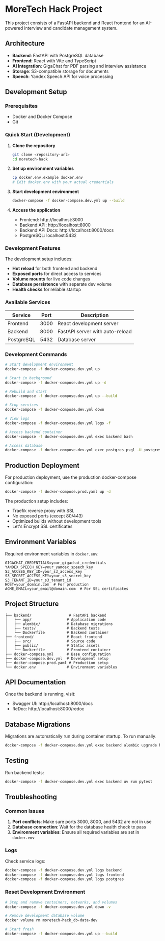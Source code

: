 # MoreTech Hack Project

This project consists of a FastAPI backend and React frontend for an AI-powered interview and candidate management system.

## Architecture

- **Backend**: FastAPI with PostgreSQL database
- **Frontend**: React with Vite and TypeScript
- **AI Integration**: GigaChat for PDF parsing and interview assistance
- **Storage**: S3-compatible storage for documents
- **Speech**: Yandex Speech API for voice processing

## Development Setup

### Prerequisites

- Docker and Docker Compose
- Git

### Quick Start (Development)

1. **Clone the repository**
   ```bash
   git clone <repository-url>
   cd moretech-hack
   ```

2. **Set up environment variables**
   ```bash
   cp docker.env.example docker.env
   # Edit docker.env with your actual credentials
   ```

3. **Start development environment**
   ```bash
   docker-compose -f docker-compose.dev.yml up --build
   ```

4. **Access the application**
   - Frontend: http://localhost:3000
   - Backend API: http://localhost:8000
   - Backend API Docs: http://localhost:8000/docs
   - PostgreSQL: localhost:5432

### Development Features

The development setup includes:
- **Hot reload** for both frontend and backend
- **Exposed ports** for direct access to services
- **Volume mounts** for live code changes
- **Database persistence** with separate dev volume
- **Health checks** for reliable startup

### Available Services

| Service | Port | Description |
|---------|------|-------------|
| Frontend | 3000 | React development server |
| Backend | 8000 | FastAPI server with auto-reload |
| PostgreSQL | 5432 | Database server |

### Development Commands

```bash
# Start development environment
docker-compose -f docker-compose.dev.yml up

# Start in background
docker-compose -f docker-compose.dev.yml up -d

# Rebuild and start
docker-compose -f docker-compose.dev.yml up --build

# Stop services
docker-compose -f docker-compose.dev.yml down

# View logs
docker-compose -f docker-compose.dev.yml logs -f

# Access backend container
docker-compose -f docker-compose.dev.yml exec backend bash

# Access database
docker-compose -f docker-compose.dev.yml exec postgres psql -U postgres -d postgres
```

## Production Deployment

For production deployment, use the production docker-compose configuration:

```bash
docker-compose -f docker-compose.prod.yaml up -d
```

The production setup includes:
- Traefik reverse proxy with SSL
- No exposed ports (except 80/443)
- Optimized builds without development tools
- Let's Encrypt SSL certificates

## Environment Variables

Required environment variables in `docker.env`:

```env
GIGACHAT_CREDENTIALS=your_gigachat_credentials
YANDEX_SPEECH_KEY=your_yandex_speech_key
S3_ACCESS_KEY_ID=your_s3_access_key
S3_SECRET_ACCESS_KEY=your_s3_secret_key
S3_TENANT_ID=your_s3_tenant_id
HOST=your_domain.com  # For production
ACME_EMAIL=your_email@domain.com  # For SSL certificates
```

## Project Structure

```
├── backend/                 # FastAPI backend
│   ├── app/                # Application code
│   ├── alembic/            # Database migrations
│   ├── tests/              # Backend tests
│   └── Dockerfile          # Backend container
├── frontend/               # React frontend
│   ├── src/                # Source code
│   ├── public/             # Static assets
│   └── Dockerfile          # Frontend container
├── docker-compose.yml      # Base configuration
├── docker-compose.dev.yml  # Development setup
├── docker-compose.prod.yaml # Production setup
└── docker.env              # Environment variables
```

## API Documentation

Once the backend is running, visit:
- Swagger UI: http://localhost:8000/docs
- ReDoc: http://localhost:8000/redoc

## Database Migrations

Migrations are automatically run during container startup. To run manually:

```bash
docker-compose -f docker-compose.dev.yml exec backend alembic upgrade head
```

## Testing

Run backend tests:
```bash
docker-compose -f docker-compose.dev.yml exec backend uv run pytest
```

## Troubleshooting

### Common Issues

1. **Port conflicts**: Make sure ports 3000, 8000, and 5432 are not in use
2. **Database connection**: Wait for the database health check to pass
3. **Environment variables**: Ensure all required variables are set in `docker.env`

### Logs

Check service logs:
```bash
docker-compose -f docker-compose.dev.yml logs backend
docker-compose -f docker-compose.dev.yml logs frontend
docker-compose -f docker-compose.dev.yml logs postgres
```

### Reset Development Environment

```bash
# Stop and remove containers, networks, and volumes
docker-compose -f docker-compose.dev.yml down -v

# Remove development database volume
docker volume rm moretech-hack_db-data-dev

# Start fresh
docker-compose -f docker-compose.dev.yml up --build
```
